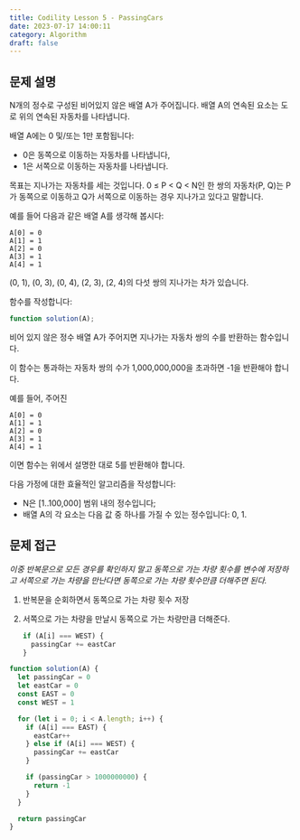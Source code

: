 ```yaml
---
title: Codility Lesson 5 - PassingCars
date: 2023-07-17 14:00:11
category: Algorithm
draft: false
---
```


## 문제 설명

N개의 정수로 구성된 비어있지 않은 배열 A가 주어집니다. 배열 A의 연속된 요소는 도로 위의 연속된 자동차를 나타냅니다.

배열 A에는 0 및/또는 1만 포함됩니다:

- 0은 동쪽으로 이동하는 자동차를 나타냅니다,
- 1은 서쪽으로 이동하는 자동차를 나타냅니다.

목표는 지나가는 자동차를 세는 것입니다. 0 ≤ P < Q < N인 한 쌍의 자동차(P, Q)는 P가 동쪽으로 이동하고 Q가 서쪽으로 이동하는 경우 지나가고 있다고 말합니다.

예를 들어 다음과 같은 배열 A를 생각해 봅시다:

```
A[0] = 0
A[1] = 1
A[2] = 0
A[3] = 1
A[4] = 1
```

(0, 1), (0, 3), (0, 4), (2, 3), (2, 4)의 다섯 쌍의 지나가는 차가 있습니다.

함수를 작성합니다:

```javascript
function solution(A);
```

비어 있지 않은 정수 배열 A가 주어지면 지나가는 자동차 쌍의 수를 반환하는 함수입니다.

이 함수는 통과하는 자동차 쌍의 수가 1,000,000,000을 초과하면 -1을 반환해야 합니다.

예를 들어, 주어진

```
A[0] = 0
A[1] = 1
A[2] = 0
A[3] = 1
A[4] = 1
```

이면 함수는 위에서 설명한 대로 5를 반환해야 합니다.

다음 가정에 대한 효율적인 알고리즘을 작성합니다:

- N은 [1..100,000] 범위 내의 정수입니다;
- 배열 A의 각 요소는 다음 값 중 하나를 가질 수 있는 정수입니다: 0, 1.

## 문제 접근

_이중 반복문으로 모든 경우를 확인하지 말고 동쪽으로 가는 차량 횟수를 변수에 저장하고 서쪽으로 가는 차량을 만난다면 동쪽으로 가는 차량 횟수만큼 더해주면 된다._

1. 반복문을 순회하면서 동쪽으로 가는 차량 횟수 저장

2. 서쪽으로 가는 차량을 만날시 동쪽으로 가는 차량만큼 더해준다.

   ```javascript
   if (A[i] === WEST) {
     passingCar += eastCar
   }
   ```

```javascript
function solution(A) {
  let passingCar = 0
  let eastCar = 0
  const EAST = 0
  const WEST = 1

  for (let i = 0; i < A.length; i++) {
    if (A[i] === EAST) {
      eastCar++
    } else if (A[i] === WEST) {
      passingCar += eastCar
    }

    if (passingCar > 1000000000) {
      return -1
    }
  }

  return passingCar
}
```
